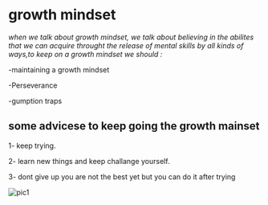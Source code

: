 # growth mindset
 *when we talk about growth mindset, we talk about believing in the abilites that we can acquire throught the release of mental skills by all kinds of ways,to keep on  a growth mindset we should :*

 -maintaining a growth mindset

 -Perseverance

  -gumption traps

## some advicese to keep going the growth mainset
1- keep trying. 

2- learn new things and keep challange yourself.

3- dont give up you are not the best yet but you can do it after trying 

![pic1](https://www.excelsior.edu/wp-content/uploads/sites/46/2017/03/Growth-Mindset-e1565799493145.png)
